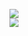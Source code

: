 [![](https://img.shields.io/badge/Made%20With-Github%20Spray-lightgrey.svg?style=for-the-badge&logo=github)](https://github.com/Annihil/github-spray#8521)  
[![](https://i.imgur.com/2DrTn0Z.gif)](https://github.com/Annihil/github-spray)